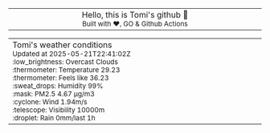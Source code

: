 
<div align="center">
<table>
<tbody>
<td align="center">
<img width="2000" height="0"><br>
Hello, this is Tomi's github 👋<br>
<sup>Built with ❤️, GO & Github Actions</sup><br>
<img width="2000" height="0">
</td>
</tbody>
</table>
</div>
<table>
<tbody>
<td align="left">
<img width="2000" height="0"><br>
Tomi's weather conditions<br>
<sup>Updated at 2025-05-21T22:41:02Z</sup><br>
<sup>:low_brightness: Overcast Clouds</sup><br>
<sup>:thermometer: Temperature 29.23 </sup><br>
<sup>:thermometer: Feels like 36.23</sup><br>
<sup>:sweat_drops: Humidity 99%</sup><br>
<sup>:mask: PM2.5 4.67 μg/m3</sup><br>
<sup>:cyclone: Wind 1.94m/s </sup><br>
<sup>:telescope: Visibility 10000m </sup><br>
<sup>:droplet: Rain 0mm/last 1h </sup><br>
<img width="2000" height="0">
</td>
<td align="left">
<img width="2000" height="0"><br>
<br>
<img width="2000" height="0">
</td>
</tbody>
</table>
</div>
    